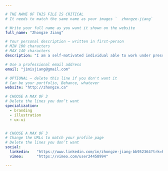 ```yaml
---

# THE NAME OF THIS FILE IS CRITICAL
# It needs to match the same name as your images `  zhongze-jiang`

# Write your full name as you want it shown on the website
full_name: "Zhongze Jiang"

# Your personal description — written in first-person
# MIN 100 characters
# MAX 140 characters
description: "I am a self-motivated individual able to work under pressure and capable of multi-tasking with great attention to detail. I am a energetic, sociable person that contributes to a pleasant and friendly work environment"

# Use a professional email address
email: "jimisjiang@gmail.com"

# OPTIONAL — delete this line if you don't want it
# Can be your portfolio, Behance, whatever
website: "http://zhongze.ca"

# CHOOSE A MAX OF 3
# Delete the lines you don’t want
specialization:
  - branding
  - illustration
  - ux-ui


# CHOOSE A MAX OF 3
# Change the URLs to match your profile page
# Delete the lines you don’t want
social:
  linkedin:   "https://www.linkedin.com/in/zhongze-jiang-bb952364?trk=hp-identity-name"
  vimeo:      "https://vimeo.com/user24458994"

---
```

